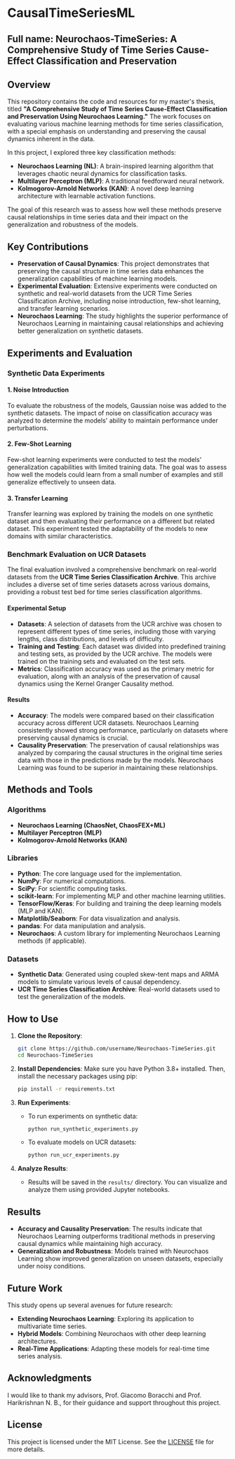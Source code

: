 # CausalTimeSeriesML

## Full name: Neurochaos-TimeSeries: A Comprehensive Study of Time Series Cause-Effect Classification and Preservation


## Overview

This repository contains the code and resources for my master's thesis, titled **"A Comprehensive Study of Time Series Cause-Effect Classification and Preservation Using Neurochaos Learning."** The work focuses on evaluating various machine learning methods for time series classification, with a special emphasis on understanding and preserving the causal dynamics inherent in the data.

In this project, I explored three key classification methods:

- **Neurochaos Learning (NL)**: A brain-inspired learning algorithm that leverages chaotic neural dynamics for classification tasks.
- **Multilayer Perceptron (MLP)**: A traditional feedforward neural network.
- **Kolmogorov-Arnold Networks (KAN)**: A novel deep learning architecture with learnable activation functions.

The goal of this research was to assess how well these methods preserve causal relationships in time series data and their impact on the generalization and robustness of the models.

## Key Contributions

- **Preservation of Causal Dynamics**: This project demonstrates that preserving the causal structure in time series data enhances the generalization capabilities of machine learning models.
- **Experimental Evaluation**: Extensive experiments were conducted on synthetic and real-world datasets from the UCR Time Series Classification Archive, including noise introduction, few-shot learning, and transfer learning scenarios.
- **Neurochaos Learning**: The study highlights the superior performance of Neurochaos Learning in maintaining causal relationships and achieving better generalization on synthetic datasets.

## Experiments and Evaluation

### Synthetic Data Experiments

#### 1. **Noise Introduction**
To evaluate the robustness of the models, Gaussian noise was added to the synthetic datasets. The impact of noise on classification accuracy was analyzed to determine the models' ability to maintain performance under perturbations.

#### 2. **Few-Shot Learning**
Few-shot learning experiments were conducted to test the models' generalization capabilities with limited training data. The goal was to assess how well the models could learn from a small number of examples and still generalize effectively to unseen data.

#### 3. **Transfer Learning**
Transfer learning was explored by training the models on one synthetic dataset and then evaluating their performance on a different but related dataset. This experiment tested the adaptability of the models to new domains with similar characteristics.

### Benchmark Evaluation on UCR Datasets

The final evaluation involved a comprehensive benchmark on real-world datasets from the **UCR Time Series Classification Archive**. This archive includes a diverse set of time series datasets across various domains, providing a robust test bed for time series classification algorithms.

#### **Experimental Setup**
- **Datasets**: A selection of datasets from the UCR archive was chosen to represent different types of time series, including those with varying lengths, class distributions, and levels of difficulty.
- **Training and Testing**: Each dataset was divided into predefined training and testing sets, as provided by the UCR archive. The models were trained on the training sets and evaluated on the test sets.
- **Metrics**: Classification accuracy was used as the primary metric for evaluation, along with an analysis of the preservation of causal dynamics using the Kernel Granger Causality method.

#### **Results**
- **Accuracy**: The models were compared based on their classification accuracy across different UCR datasets. Neurochaos Learning consistently showed strong performance, particularly on datasets where preserving causal dynamics is crucial.
- **Causality Preservation**: The preservation of causal relationships was analyzed by comparing the causal structures in the original time series data with those in the predictions made by the models. Neurochaos Learning was found to be superior in maintaining these relationships.

## Methods and Tools

### Algorithms
- **Neurochaos Learning (ChaosNet, ChaosFEX+ML)**
- **Multilayer Perceptron (MLP)**
- **Kolmogorov-Arnold Networks (KAN)**

### Libraries
- **Python**: The core language used for the implementation.
- **NumPy**: For numerical computations.
- **SciPy**: For scientific computing tasks.
- **scikit-learn**: For implementing MLP and other machine learning utilities.
- **TensorFlow/Keras**: For building and training the deep learning models (MLP and KAN).
- **Matplotlib/Seaborn**: For data visualization and analysis.
- **pandas**: For data manipulation and analysis.
- **Neurochaos**: A custom library for implementing Neurochaos Learning methods (if applicable).

### Datasets
- **Synthetic Data**: Generated using coupled skew-tent maps and ARMA models to simulate various levels of causal dependency.
- **UCR Time Series Classification Archive**: Real-world datasets used to test the generalization of the models.

## How to Use

1. **Clone the Repository**:
    ```bash
    git clone https://github.com/username/Neurochaos-TimeSeries.git
    cd Neurochaos-TimeSeries
    ```

2. **Install Dependencies**:
    Make sure you have Python 3.8+ installed. Then, install the necessary packages using pip:
    ```bash
    pip install -r requirements.txt
    ```

3. **Run Experiments**:
    - To run experiments on synthetic data:
        ```bash
        python run_synthetic_experiments.py
        ```
    - To evaluate models on UCR datasets:
        ```bash
        python run_ucr_experiments.py
        ```

4. **Analyze Results**:
    - Results will be saved in the `results/` directory. You can visualize and analyze them using provided Jupyter notebooks.

## Results

- **Accuracy and Causality Preservation**: The results indicate that Neurochaos Learning outperforms traditional methods in preserving causal dynamics while maintaining high accuracy.
- **Generalization and Robustness**: Models trained with Neurochaos Learning show improved generalization on unseen datasets, especially under noisy conditions.

## Future Work

This study opens up several avenues for future research:
- **Extending Neurochaos Learning**: Exploring its application to multivariate time series.
- **Hybrid Models**: Combining Neurochaos with other deep learning architectures.
- **Real-Time Applications**: Adapting these models for real-time time series analysis.

## Acknowledgments

I would like to thank my advisors, Prof. Giacomo Boracchi and Prof. Harikrishnan N. B., for their guidance and support throughout this project.

## License

This project is licensed under the MIT License. See the [LICENSE](LICENSE) file for more details.

